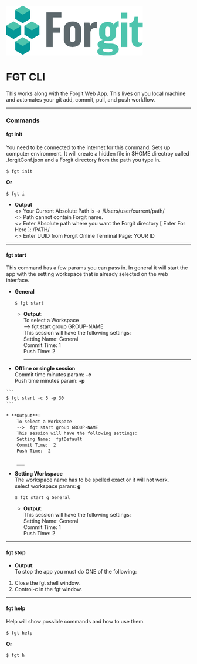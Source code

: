 ![forgit logo](/forgit_md_logo.png)

# FGT CLI
This works along with the Forgit Web App. This lives on you local machine and automates your git add, commit, pull, and push workflow.
***

### Commands

#### fgt init
You need to be connected to the internet for this command. Sets up computer environment. It will create a hidden file in $HOME directroy called .forgitConf.json and a Forgit directory from the path you type in.

```
$ fgt init
```
**Or**
```
$ fgt i
```  
* **Output**  
    <> Your Current Absolute Path is -> /Users/user/current/path/  
    <>  Path cannot contain Forgit name.  
    <> Enter Absolute path where you want the Forgit directory [ Enter For Here ]: /PATH/  
    <> Enter UUID from Forgit Online Terminal Page: YOUR ID

___

#### fgt start
This command has a few params you can pass in. In general it will start the app with the setting workspace that is already selected on the web interface.  
  * **General**  

    ```
    $ fgt start
    ```  

    * **Output**:  
        To select a Workspace  
        -->  fgt start group GROUP-NAME  
        This session will have the following settings:  
        Setting Name:  General  
        Commit Time:  1  
        Push Time:  2  

        ___

  *  **Offline or single session**  
    Commit time minutes param: **-c**  
    Push time minutes param: **-p**

    ```
    $ fgt start -c 5 -p 30
    ```

    * **Output**:  
        To select a Workspace  
        -->  fgt start group GROUP-NAME  
        This session will have the following settings:  
        Setting Name:  fgtDefault  
        Commit Time:  2  
        Push Time:  2

        ___

  * **Setting Workspace**  
    The workspace name has to be spelled exact or it will not work.  
    select workspace param: **g**  

    ```
    $ fgt start g General
    ```

    * **Output**:  
        This session will have the following settings:  
        Setting Name:  General  
        Commit Time:  1  
        Push Time:  2

___

#### fgt stop  

 * **Output**:   
  To stop the app you must do ONE of the following:  
  1. Close the fgt shell window.  
  2. Control-c in the fgt window.

___

#### fgt help
Help will show possible commands and how to use them.  

```
$ fgt help
```

**Or**

```
$ fgt h
```
